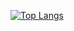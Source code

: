 

<!--
[![Aditya Penumarti GitHub stats](https://github-readme-stats.vercel.app/api?username=aditya-penumarti&cache_bust=1)](https://github.com/knmcguire/github-readme-stats) 
-->
[![Top Langs](https://github-readme-stats.vercel.app/api/top-langs/?username=aditya-penumarti&cache_bust=1&size_weight=0.5&count_weight=0.5&langs_count=5&hide=assembly,cmake,makefile,matlab,shaderlab,html&layout=compact)](https://github.com/knmcguire/github-readme-stats)

